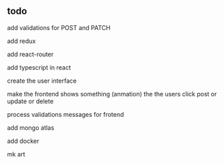 ## todo

add validations for POST and PATCH

add redux

add react-router

add typescript in react

create the user interface

make the frontend shows something (anmation) the the users click post or update or delete

process validations messages for frotend

add mongo atlas

add docker

mk art
